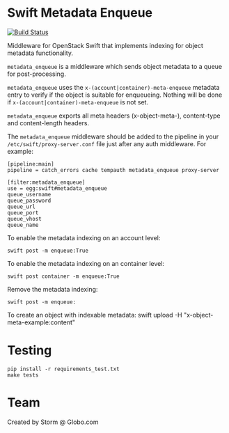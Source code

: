 # Swift Metadata Enqueue

[![Build Status](https://travis-ci.org/globocom/swift-metadata-queuer.svg?branch=master)](https://travis-ci.org/globocom/swift-metadata-queuer)

Middleware for OpenStack Swift that implements indexing for object metadata functionality.

``metadata_enqueue`` is a middleware which sends object metadata to a
queue for post-processing.

``metadata_enqueue`` uses the ``x-(account|container)-meta-enqueue``
metadata entry to verify if the object is suitable for enqueueing. Nothing
will be done if ``x-(account|container)-meta-enqueue`` is not set.

``metadata_enqueue`` exports all meta headers (x-object-meta-), content-type and
content-length headers.

The ``metadata_enqueue`` middleware should be added to the pipeline in your
``/etc/swift/proxy-server.conf`` file just after any auth middleware.
For example:

    [pipeline:main]
    pipeline = catch_errors cache tempauth metadata_enqueue proxy-server

    [filter:metadata_enqueue]
    use = egg:swift#metadata_enqueue
    queue_username
    queue_password
    queue_url
    queue_port
    queue_vhost
    queue_name

To enable the metadata indexing on an account level:

    swift post -m enqueue:True

To enable the metadata indexing on an container level:

    swift post container -m enqueue:True

Remove the metadata indexing:

    swift post -m enqueue:

To create an object with indexable metadata:
    swift upload <container> <file> -H "x-object-meta-example:content"

# Testing

    pip install -r requirements_test.txt
    make tests

# Team

Created by Storm @ Globo.com
